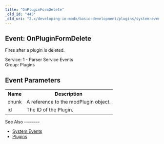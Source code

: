 ```yaml
---
title: "OnPluginFormDelete"
_old_id: "445"
_old_uri: "2.x/developing-in-modx/basic-development/plugins/system-events/onpluginformdelete"
---
```


Event: OnPluginFormDelete
-------------------------

Fires after a plugin is deleted.

Service: 1 - Parser Service Events   
Group: Plugins

Event Parameters
----------------

<table><tbody><tr><th>Name</th><th>Description</th></tr><tr><td>chunk</td><td>A reference to the modPlugin object.</td></tr><tr><td>id</td><td>The ID of the Plugin.</td></tr></tbody></table>See Also
--------

- [System Events](developing-in-modx/basic-development/plugins/system-events "System Events")
- [Plugins](developing-in-modx/basic-development/plugins "Plugins")